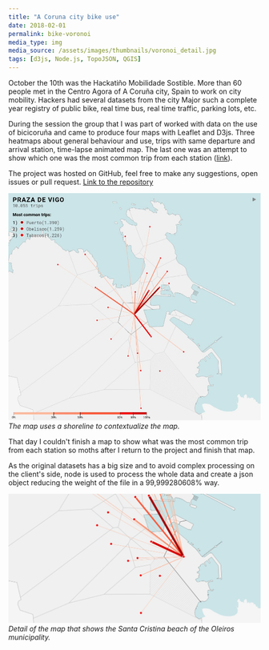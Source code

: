 ```yaml
---
title: "A Coruna city bike use"
date: 2018-02-01
permalink: bike-voronoi
media_type: img
media_source: /assets/images/thumbnails/voronoi_detail.jpg
tags: [d3js, Node.js, TopoJSON, QGIS]
---
```


October the 10th was the Hackatiño Mobilidade Sostible. More than 60 people met in the Centro Agora of A Coruña city, Spain to work on city mobility. Hackers had several datasets from the city Major such a complete year registry of public bike, real time bus, real time traffic, parking lots, etc.

During the session the group that I was part of worked with data on the use of bicicoruña and came to produce four maps with Leaflet and D3js. Three heatmaps about general behaviour and use, trips with same departure and arrival station, time-lapse animated map. The last one was an attempt to show which one was the most common trip from each station ([link](https://www.luissevillano.net/bici-coruna/)).

The project was hosted on GitHub, feel free to make any suggestions, open issues or pull request. [Link to the repository](https://github.com/LuisSevillano/bici-coruna)

![image](/assets/images/voronoi.jpg)
_The map uses a shoreline to contextualize the map._

That day I couldn't finish a map to show what was the most common trip from each station so moths after I return to the project and finish that map.

As the original datasets has a big size and to avoid complex processing on the client's side, node is used to process the whole data and create a json object reducing the weight of the file in a 99,999280608% way.

![image](/assets/images/voronoi_detail.jpg)
_Detail of the map that shows the Santa Cristina beach of the Oleiros municipality._

